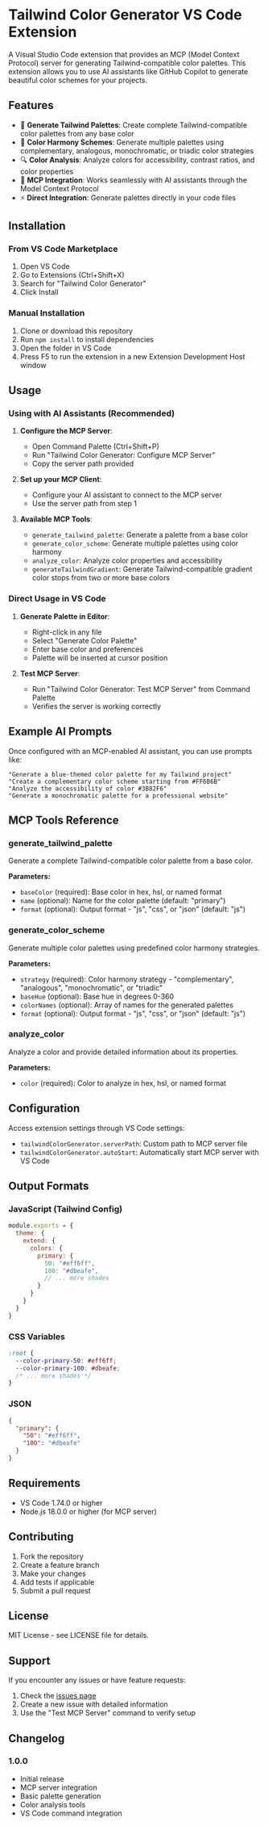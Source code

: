 # Tailwind Color Generator VS Code Extension

A Visual Studio Code extension that provides an MCP (Model Context Protocol) server for generating Tailwind-compatible color palettes. This extension allows you to use AI assistants like GitHub Copilot to generate beautiful color schemes for your projects.

## Features

- 🎨 **Generate Tailwind Palettes**: Create complete Tailwind-compatible color palettes from any base color
- 🔄 **Color Harmony Schemes**: Generate multiple palettes using complementary, analogous, monochromatic, or triadic color strategies
- 🔍 **Color Analysis**: Analyze colors for accessibility, contrast ratios, and color properties
- 🤖 **MCP Integration**: Works seamlessly with AI assistants through the Model Context Protocol
- ⚡ **Direct Integration**: Generate palettes directly in your code files

## Installation

### From VS Code Marketplace
1. Open VS Code
2. Go to Extensions (Ctrl+Shift+X)
3. Search for "Tailwind Color Generator"
4. Click Install

### Manual Installation
1. Clone or download this repository
2. Run `npm install` to install dependencies
3. Open the folder in VS Code
4. Press F5 to run the extension in a new Extension Development Host window

## Usage

### Using with AI Assistants (Recommended)

1. **Configure the MCP Server**:
   - Open Command Palette (Ctrl+Shift+P)
   - Run "Tailwind Color Generator: Configure MCP Server"
   - Copy the server path provided

2. **Set up your MCP Client**:
   - Configure your AI assistant to connect to the MCP server
   - Use the server path from step 1

3. **Available MCP Tools**:
   - `generate_tailwind_palette`: Generate a palette from a base color
   - `generate_color_scheme`: Generate multiple palettes using color harmony
   - `analyze_color`: Analyze color properties and accessibility
   - `generateTailwindGradient`:  Generate Tailwind-compatible gradient color stops from two or more base colors

### Direct Usage in VS Code

1. **Generate Palette in Editor**:
   - Right-click in any file
   - Select "Generate Color Palette"
   - Enter base color and preferences
   - Palette will be inserted at cursor position

2. **Test MCP Server**:
   - Run "Tailwind Color Generator: Test MCP Server" from Command Palette
   - Verifies the server is working correctly

## Example AI Prompts

Once configured with an MCP-enabled AI assistant, you can use prompts like:

```
"Generate a blue-themed color palette for my Tailwind project"
"Create a complementary color scheme starting from #FF6B6B"
"Analyze the accessibility of color #3B82F6"
"Generate a monochromatic palette for a professional website"
```

## MCP Tools Reference

### generate_tailwind_palette
Generate a complete Tailwind-compatible color palette from a base color.

**Parameters:**
- `baseColor` (required): Base color in hex, hsl, or named format
- `name` (optional): Name for the color palette (default: "primary")
- `format` (optional): Output format - "js", "css", or "json" (default: "js")

### generate_color_scheme
Generate multiple color palettes using predefined color harmony strategies.

**Parameters:**
- `strategy` (required): Color harmony strategy - "complementary", "analogous", "monochromatic", or "triadic"
- `baseHue` (optional): Base hue in degrees 0-360
- `colorNames` (optional): Array of names for the generated palettes
- `format` (optional): Output format - "js", "css", or "json" (default: "js")

### analyze_color
Analyze a color and provide detailed information about its properties.

**Parameters:**
- `color` (required): Color to analyze in hex, hsl, or named format

## Configuration

Access extension settings through VS Code settings:

- `tailwindColorGenerator.serverPath`: Custom path to MCP server file
- `tailwindColorGenerator.autoStart`: Automatically start MCP server with VS Code

## Output Formats

### JavaScript (Tailwind Config)
```javascript
module.exports = {
  theme: {
    extend: {
      colors: {
        primary: {
          50: "#eff6ff",
          100: "#dbeafe",
          // ... more shades
        }
      }
    }
  }
}
```

### CSS Variables
```css
:root {
  --color-primary-50: #eff6ff;
  --color-primary-100: #dbeafe;
  /* ... more shades */
}
```

### JSON
```json
{
  "primary": {
    "50": "#eff6ff",
    "100": "#dbeafe"
  }
}
```

## Requirements

- VS Code 1.74.0 or higher
- Node.js 18.0.0 or higher (for MCP server)

## Contributing

1. Fork the repository
2. Create a feature branch
3. Make your changes
4. Add tests if applicable
5. Submit a pull request

## License

MIT License - see LICENSE file for details.

## Support

If you encounter any issues or have feature requests:
1. Check the [issues page](https://github.com/your-username/tailwind-color-generator-vscode/issues)
2. Create a new issue with detailed information
3. Use the "Test MCP Server" command to verify setup

## Changelog

### 1.0.0
- Initial release
- MCP server integration
- Basic palette generation
- Color analysis tools
- VS Code command integration
